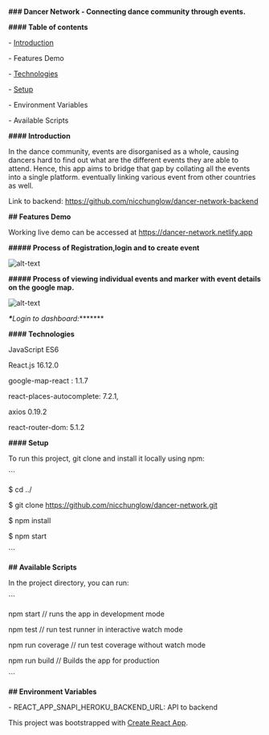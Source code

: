 **### Dancer Network - Connecting dance community through events.**



**#### Table of contents**



\- [Introduction](####Introduction)

\- Features Demo



\- [Technologies](####Technologies)



\- [Setup](####Setup)



\- Environment Variables



\- Available Scripts



**#### Introduction**



In the dance community, events are disorganised as a whole, causing dancers hard to find out what are the different events they are able to attend. Hence, this app aims to bridge that gap by collating all the events into a single platform. eventually linking various event from other countries as well.



Link to backend: https://github.com/nicchunglow/dancer-network-backend



**## Features Demo**



Working live demo can be accessed at https://dancer-network.netlify.app



**##### Process of Registration,login and to create event**



![alt-text](https://media.giphy.com/media/VcBfQ3KWkfPYJcppxq/giphy.gif)



**##### Process of viewing individual events and marker with event details on the google map.**



![alt-text](https://media.giphy.com/media/kE3lW4IR0K3scWfkIv/giphy.gif)



***\****_Login to dashboard:_****\***



**#### Technologies**



JavaScript ES6



React.js 16.12.0



google-map-react : 1.1.7



react-places-autocomplete: 7.2.1,



axios 0.19.2



react-router-dom: 5.1.2



**#### Setup**



To run this project, git clone and install it locally using npm:



\```

$ cd ../



$ git clone https://github.com/nicchunglow/dancer-network.git



$ npm install



$ npm start

\```



**## Available Scripts**



In the project directory, you can run:



\```

npm start // runs the app in development mode

npm test // run test runner in interactive watch mode

npm run coverage // run test coverage without watch mode

npm run build // Builds the app for production

\```



**## Environment Variables**



\- REACT_APP_SNAPI_HEROKU_BACKEND_URL: API to backend



 This project was bootstrapped with [Create React App](https://github.com/facebook/create-react-app).
